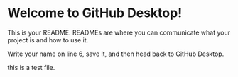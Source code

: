 # Welcome to GitHub Desktop! 

This is your README. READMEs are where you can communicate what your project is and how to use it.

Write your name on line 6, save it, and then head back to GitHub Desktop.

this is a test file.
